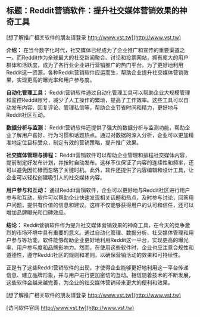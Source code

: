 ## **标题：Reddit营销软件：提升社交媒体营销效果的神奇工具**

[想了解推广相关软件的朋友请登录 http://www.vst.tw](http://www.vst.tw)

**介绍：**
在当今数字化时代，社交媒体已经成为了企业推广和宣传的重要渠道之一。而Reddit作为全球最大的社交新闻聚合、讨论和投票网站，拥有庞大的用户群体和活跃度，成为了各行业企业进行营销推广的热门平台。为了更好地利用Reddit这一资源，各种Reddit营销软件应运而生，帮助企业提升社交媒体营销效果，实现更高的曝光率和用户参与度。

**自动化管理工具：**
Reddit营销软件通过自动化管理工具可以帮助企业大规模管理和监控Reddit账号，减少了人工操作的繁琐，提高了工作效率。这些工具可以自动发布内容、回复评论、管理私信等，帮助企业节省时间和精力，更好地与Reddit社区互动。

**数据分析与监测：**
Reddit营销软件还提供了强大的数据分析与监测功能，帮助企业了解用户喜好、行为习惯和话题热点。通过对数据的深入分析，企业可以更加精准地定位目标受众，制定有效的营销策略，提升推广效果。

**社交媒体管理与排程：**
Reddit营销软件可以帮助企业管理和排程社交媒体内容，提前制定好发布计划，并按时自动发布。这样不仅保证了内容的连续性和频率，还可以避免因忙碌而忽略了关键时机。此外，软件还提供了内容编辑和设计工具，让企业可以轻松创建吸引人的社交媒体内容。

**用户参与和互动：**
通过Reddit营销软件，企业可以更好地与Reddit社区进行用户参与和互动。软件可以帮助企业快速发现相关话题和热点，及时参与讨论，回答用户问题，提供有价值的信息和建议。这样不仅能够获得用户的认可和信任，还可以增加品牌曝光和口碑效应。

**结论：**
Reddit营销软件作为提升社交媒体营销效果的神奇工具，在今天的竞争激烈的市场环境中具有重要的意义。通过自动化管理、数据分析、社交媒体管理和用户参与等功能，软件能够帮助企业更好地利用Reddit这一平台，实现更高的曝光率、用户参与度和品牌影响力。然而，在使用这些软件时，企业也应注意合规性和道德性，遵守Reddit社区的规则和准则，以确保营销活动的效果和可持续性。

正是有了这些Reddit营销软件的出现，才使得企业能够更好地利用这一平台传递信息、建立品牌形象，并与用户进行更加密切的互动。相信随着技术的不断发展，这些软件会越来越完善，为企业的社交媒体营销带来更大的便利和效果。

[想了解推广相关软件的朋友请登录 http://www.vst.tw](http://www.vst.tw)


[访问软件官网 http://www.vst.tw](http://www.vst.tw)
